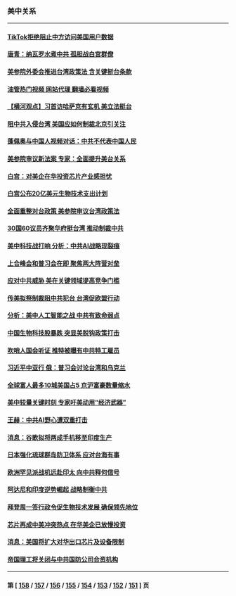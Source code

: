 ### 美中关系
---
#### [TikTok拒绝阻止中方访问美国用户数据](../../pages/nf1412576/n13825519.md?09152045) 
#### [唐青：纳瓦罗水煮中共 孤胆战白宫群僚](../../pages/nf1412576/n13825436.md?09152045) 
#### [美参院外委会推进台湾政策法 含关键挺台条款](../../pages/nf1412576/n13825205.md?09152045) 
#### [油管热门视频 网站代理 翻墙必看视频](http://209.222.30.114:81/youtube.html?09152045)
#### [【横河观点】习首访哈萨克有玄机 美立法挺台](../../pages/nf1412576/n13825189.md?09152045) 
#### [阻中共入侵台湾 美国应如何制裁北京引关注](../../pages/nf1412576/n13825165.md?09152045) 
#### [蓬佩奥与中国人视频对话：中共不代表中国人民](../../pages/nf1412576/n13825094.md?09152045) 
#### [美参院审议新法案 专家：全面提升美台关系](../../pages/nf1412576/n13824868.md?09152045) 
#### [白宫：对美企在华投资芯片产业感担忧](../../pages/nf1412576/n13825122.md?09152045) 
#### [白宫公布20亿美元生物技术支出计划](../../pages/nf1412576/n13825109.md?09152045) 
#### [全面重整对台政策 美参院审议台湾政策法](../../pages/nf1412576/n13825005.md?09152045) 
#### [30国60议员齐聚华府挺台湾 推动制裁中共](../../pages/nf1412576/n13824722.md?09152045) 
#### [美中科技战打响 分析：中共AI战略现裂痕](../../pages/nf1412576/n13824356.md?09152045) 
#### [上合峰会和普习会在即 聚焦两大阵营对垒](../../pages/nf1412576/n13824392.md?09152045) 
#### [应对中共威胁 美在关键领域提高竞争门槛](../../pages/nf1412576/n13824368.md?09152045) 
#### [传美拟祭制裁阻中共犯台 台湾促欧盟行动](../../pages/nf1412576/n13824369.md?09152045) 
#### [分析：美中人工智能之战 中共有致命弱点](../../pages/nf1412576/n13824391.md?09152045) 
#### [中国生物科技股暴跌 突显美脱钩政策打击](../../pages/nf1412576/n13824275.md?09152045) 
#### [吹哨人国会听证 推特被曝有中共特工雇员](../../pages/nf1412576/n13824276.md?09152045) 
#### [习近平中亚行 俄：普习会讨论台湾和乌克兰](../../pages/nf1412576/n13824173.md?09152045) 
#### [全球富人最多10城美国占5 京沪富豪数量缩水](../../pages/nf1412576/n13824278.md?09152045) 
#### [美中较量关键时刻 专家吁美动用“经济武器”](../../pages/nf1412576/n13824055.md?09152045) 
#### [王赫：中共AI野心遭双重打击](../../pages/nf1412576/n13823910.md?09152045) 
#### [消息：谷歌拟将两成手机移至印度生产](../../pages/nf1412576/n13823907.md?09152045) 
#### [日本强化琉球群岛防卫体系 应对台海有事](../../pages/nf1412576/n13823710.md?09152045) 
#### [欧洲罕见派战机远赴印太 向中共释何信号](../../pages/nf1412576/n13823532.md?09152045) 
#### [阿达尼和印度逆势崛起 战略制衡中共](../../pages/nf1412576/n13823566.md?09152045) 
#### [拜登周一签行政令促生物技术发展 确保领先地位](../../pages/nf1412576/n13823369.md?09152045) 
#### [芯片再成中美冲突热点 在华美企已放慢投资](../../pages/nf1412576/n13823433.md?09152045) 
#### [消息：美国将扩大对华出口芯片及设备限制](../../pages/nf1412576/n13822921.md?09152045) 
#### [帝国理工将关闭与中共国防公司合资机构](../../pages/nf1412576/n13822785.md?09152045) 

---
#### 第 [ [158](./158.md?09152045) / [157](./157.md?09152045) / [156](./156.md?09152045) / [155](./155.md?09152045) / [154](./154.md?09152045) / [153](./153.md?09152045) / [152](./152.md?09152045) / [151](./151.md?09152045) ] 页
